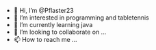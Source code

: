 - 👋 Hi, I’m @Pflaster23
- 👀 I’m interested in programming and tabletennis 
- 🌱 I’m currently learning java
- 💞️ I’m looking to collaborate on ...
- 📫 How to reach me ...

<!---
Pflaster23/Pflaster23 is a ✨ special ✨ repository because its `README.md` (this file) appears on your GitHub profile.
You can click the Preview link to take a look at your changes.
--->
